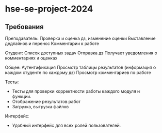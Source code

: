# hse-se-project-2024


## Требования

Преподаватель:
Проверка и оценка дз, изменение оценки 
Выставление дедлайнов и перенос
Комментарии к работе

Студент:
Список доступных задач
Отправка дз
Получает уведомления о комментариях и оценках

Общее:
Аутентификация
Просмотр таблицы результатов (информация о каждом студенте по каждому дз)
Просмотр комментариев по работе 

 Тесты:
   - Тесты для проверки корректности работы каждого модуля и функции.
   - Отображение результатов работ
   - Загрузка, выгрузка файлов 

Интерфейс:
   - Удобный интерфейс для всех ролей пользователей.

